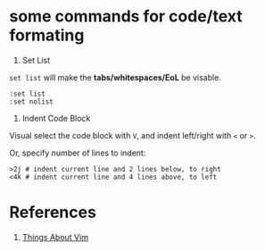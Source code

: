 some commands for code/text formating
=====================================

1. <a name="set list/nolist">Set List</a>

  `set list` will make the **tabs/whitespaces/EoL** be visable.

  ```shell
  :set list
  :set nolist
  ```

1. <a name="indent">Indent Code Block</a>

  Visual select the code block with `V`, and indent left/right with `<` or `>`.

  Or, specify number of lines to indent:
  ```shell
  >2j # indent current line and 2 lines below, to right
  <4k # indent current line and 4 lines above, to left
  ```

# References

1. [Things About Vim](https://blog.petrzemek.net/2016/04/06/things-about-vim-i-wish-i-knew-earlier/)
